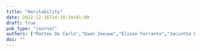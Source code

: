 ```yaml
---
title: "Heritability"
date: 2022-12-16T14:18:34+01:00
draft: true
pub_type: "journal"
authors: ["Matteo De Carlo","Daan Zeeuwe","Eliseo Ferrante","Jacintha Ellers","A.E. Eiben"]
doi: ""
---
```

